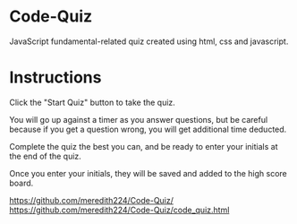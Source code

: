 # Code-Quiz
 JavaScript fundamental-related quiz created using html, css and javascript.
 
# Instructions
 
Click the "Start Quiz" button to take the quiz.

You will go up against a timer as you answer questions, but be careful because if you get a question wrong, you will get additional time deducted.

Complete the quiz the best you can, and be ready to enter your initials at the end of the quiz.

Once you enter your initials, they will be saved and added to the high score board.

https://github.com/meredith224/Code-Quiz/
https://github.com/meredith224/Code-Quiz/code_quiz.html

